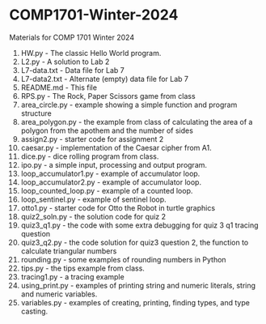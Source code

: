 # COMP1701-Winter-2024
Materials for COMP 1701 Winter 2024

1. HW.py - The classic Hello World program.
2. L2.py - A solution to Lab 2
3. L7-data.txt - Data file for Lab 7
4. L7-data2.txt - Alternate (empty) data file for Lab 7
5. README.md - This file
6. RPS.py - The Rock, Paper Scissors game from class 
7. area_circle.py - example showing a simple function and program structure
8. area_polygon.py - the example from class of calculating the area of a polygon from the apothem and the number of sides 
9. assign2.py - starter code for assignment 2
10. caesar.py - implementation of the Caesar cipher from A1.
11. dice.py - dice rolling program from class. 
12. ipo.py - a simple input, processing and output program.
13. loop_accumulator1.py - example of accumulator loop.
14. loop_accumulator2.py - example of accumulator loop.
15. loop_counted_loop.py - example of a counted loop.
16. loop_sentinel.py - example of sentinel loop. 
17. otto1.py - starter code for Otto the Robot in turtle graphics
18. quiz2_soln.py - the solution code for quiz 2
19. quiz3_q1.py - the code with some extra debugging for quiz 3 q1 tracing question
20. quiz3_q2.py - the code solution for quiz3 question 2, the function to calculate triangular numbers
21. rounding.py - some examples of rounding numbers in Python
22. tips.py - the tips example from class.
23. tracing1.py - a tracing example 
24. using_print.py - examples of printing string and numeric literals, string and numeric variables.
25. variables.py - examples of creating, printing, finding types, and type casting.

